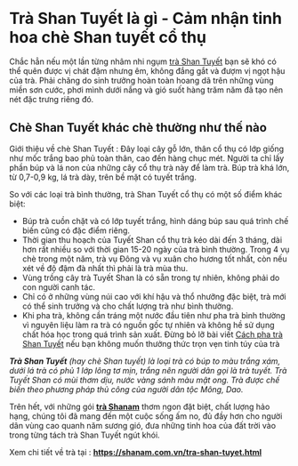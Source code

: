 <h2>&nbsp;</h2>

<h1 dir="ltr">Trà Shan Tuyết là gì - Cảm nhận tinh hoa chè Shan tuyết cổ thụ</h1>

<p>Chắc hẳn nếu một lần từng nhâm nhi ngụm&nbsp;<a href="https://github.com/shanamtra/tra-shan-tuyet-la-tra-gi.html/" target="_blank">trà Shan Tuyết</a>&nbsp;bạn sẽ khó có thể quên được vị chát đậm nhưng êm, không đắng gắt và đượm vị ngọt hậu của trà. Phải chăng do sinh trưởng hoàn toàn hoang dã trên những vùng miền sơn cước, phơi mình dưới nắng và gió suốt hàng trăm năm đã tạo nên nét đặc trưng riêng đó.</p>

<h2>Chè Shan Tuyết khác chè thường như thế nào</h2>

<p>Giới thiệu về chè Shan Tuyết&nbsp;: Đây loại cây gỗ lớn, thân cổ thụ có lớp giống như mốc trắng bao phủ toàn thân, cao đến hàng chục mét. Người ta chỉ lấy phần búp và lá non của những cây cổ thụ trà này để làm trà. Búp trà khá lớn, từ 0,7-0,9 kg, lá trà dày, trên bề mặt có tuyết trắng.</p>

<p>So với các loại trà bình thường,&nbsp;trà Shan Tuyết cổ thụ&nbsp;có một số điểm khác biệt:</p>

<ul>
	<li>Búp trà cuồn chặt và có lớp tuyết trắng, hình dáng búp sau quá trình chế biến cũng có đặc điểm riêng.</li>
	<li>Thời gian thu hoạch của Tuyết Shan cổ thụ trà&nbsp;kéo dài đến 3 tháng, dài hơn rất nhiều so với thời gian 15-20 ngày của trà bình thường. Trong 4 vụ chè trong một năm, trà vụ Đông và vụ xuân cho hương tốt nhất, còn nếu xét về độ đậm đà nhất thì phải là trà mùa thu.</li>
	<li>Vùng trồng cây trà Tuyết Shan là có sẵn trong tự nhiên, không phải do con người canh tác.</li>
	<li>Chỉ có ở những vùng núi cao với khí hậu và thổ nhưỡng đặc biệt, trà mới có thể sinh trưởng và cho chất lượng trà như bình thường.</li>
	<li>Khi pha trà, không cần tráng một nước đầu tiên như pha trà bình thường vì nguyên liệu làm ra trà có nguồn gốc tự nhiên và không hề sử dụng chất hóa học trong quá trình sản xuất. Đừng bỏ lỡ bài viết&nbsp;<a href="https://shanam.com.vn/cach-pha-tra-shan-tuyet.html" rel="nofollow noopener" target="_blank">Cách pha trà Shan Tuyết</a>&nbsp;nếu bạn không muốn thưởng thức trọn vẹn tinh túy của trà</li>
</ul>

<p><em><strong>Trà Shan Tuyết</strong>&nbsp;(hay&nbsp;chè Shan tuyết) là loại&nbsp;trà&nbsp;có&nbsp;búp&nbsp;to màu trắng xám, dưới lá trà có phủ 1 lớp lông tơ mịn, trắng nên người dân gọi là trà tuyết.&nbsp;Trà Tuyết Shan có mùi thơm dịu, nước vàng sánh màu mật ong. Trà được chế biến theo phương pháp thủ công của người dân tộc&nbsp;Mông,&nbsp;Dao.</em></p>

<p>Trên hết, với những gói <strong><a href="https://shanam.com.vn/">trà Shanam</a></strong> thơm ngon đặt biệt, chất lượng hảo hạng, chúng tôi đã mang đến một cuộc sống ấm no, đủ đầy hơn cho người dân vùng cao quanh năm sương gió, đưa những tinh hoa của đất trời vào trong từng tách trà Shan Tuyết ngút khói.</p>

<div class="body-text">
<p>Xem chi tiết về trà tại :&nbsp;<strong><a href="https://shanam.com.vn/tra-shan-tuyet.html">https://shanam.com.vn/tra-shan-tuyet.html</a></strong></p>
</div>
